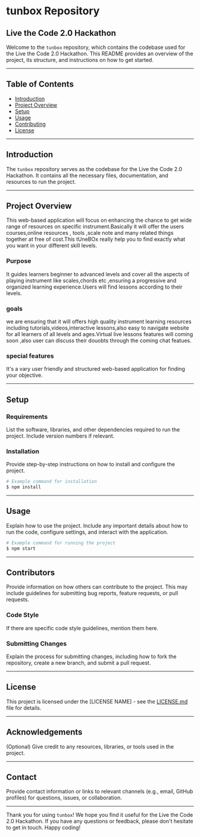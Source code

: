 # tunbox Repository

## Live the Code 2.0 Hackathon

Welcome to the `tunbox` repository, which contains the codebase used for the Live the Code 2.0 Hackathon. This README provides an overview of the project, its structure, and instructions on how to get started.

---

## Table of Contents

- [Introduction](#introduction)
- [Project Overview](#project-overview)
- [Setup](#setup)
- [Usage](#usage)
- [Contributing](#contributing)
- [License](#license)

---

## Introduction

The `tunbox` repository serves as the codebase for the Live the Code 2.0 Hackathon. It contains all the necessary files, documentation, and resources to run the project.

---

## Project Overview

This web-based application will focus on enhancing the chance to get wide range of  resources on specific instrument.Basically it will offer the users courses,online resources , tools ,scale note and many  related things together at free of cost.This tUneBOx really help you to find exactly what you want in your different skill levels.

### Purpose

It guides learners beginner to advanced levels and cover all the aspects of playing instrument like scales,chords etc ,ensuring a progressive and organized learning experience.Users will find lessons according to their levels.

### goals

we are ensuring that it will offers high quality instrument learning resources including tutorials,videos,interactive lessons,also easy to navigate website for  all learners of all levels and ages.Virtual live lessons features will coming soon ,also user can discuss their douobts through the coming chat featues.

### special features

It's a vary user friendly  and structured web-based application for finding your objective.

---

## Setup

### Requirements

List the software, libraries, and other dependencies required to run the project. Include version numbers if relevant.

### Installation

Provide step-by-step instructions on how to install and configure the project.

```bash
# Example command for installation
$ npm install
```

---

## Usage

Explain how to use the project. Include any important details about how to run the code, configure settings, and interact with the application.

```bash
# Example command for running the project
$ npm start
```

---

## Contributors

Provide information on how others can contribute to the project. This may include guidelines for submitting bug reports, feature requests, or pull requests.

### Code Style

If there are specific code style guidelines, mention them here.

### Submitting Changes

Explain the process for submitting changes, including how to fork the repository, create a new branch, and submit a pull request.

---

## License

This project is licensed under the [LICENSE NAME] - see the [LICENSE.md](LICENSE.md) file for details.

---

## Acknowledgements

(Optional) Give credit to any resources, libraries, or tools used in the project.

---

## Contact

Provide contact information or links to relevant channels (e.g., email, GitHub profiles) for questions, issues, or collaboration.

---

Thank you for using `tunbox`! We hope you find it useful for the Live the Code 2.0 Hackathon. If you have any questions or feedback, please don't hesitate to get in touch. Happy coding!

